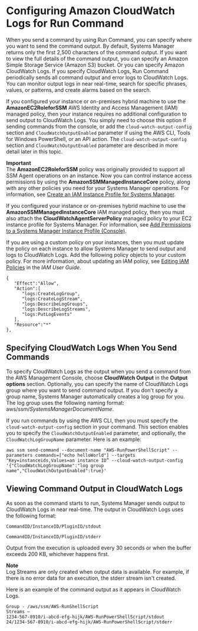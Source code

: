 # Configuring Amazon CloudWatch Logs for Run Command<a name="sysman-rc-setting-up-cwlogs"></a>

When you send a command by using Run Command, you can specify where you want to send the command output\. By default, Systems Manager returns only the first 2,500 characters of the command output\. If you want to view the full details of the command output, you can specify an Amazon Simple Storage Service \(Amazon S3\) bucket\. Or you can specify Amazon CloudWatch Logs\. If you specify CloudWatch Logs, Run Command periodically sends all command output and error logs to CloudWatch Logs\. You can monitor output logs in near real\-time, search for specific phrases, values, or patterns, and create alarms based on the search\. 

If you configured your instance or on\-premises hybrid machine to use the **AmazonEC2RoleforSSM** AWS Identity and Access Management \(IAM\) managed policy, then your instance requires no additional configuration to send output to CloudWatch Logs\. You simply need to choose this option if sending commands from the console, or add the `cloud-watch-output-config` section and `CloudWatchOutputEnabled` parameter if using the AWS CLI, Tools for Windows PowerShell, or an API action\. The `cloud-watch-output-config` section and `CloudWatchOutputEnabled` parameter are described in more detail later in this topic\.

**Important**  
The **AmazonEC2RoleforSSM** policy was originally provided to support all SSM Agent operations on an instance\. Now you can control instance access permissions by using the **AmazonSSMManagedInstanceCore** policy, along with any other policies you need for your Systems Manager operations\. For information, see [Create an IAM Instance Profile for Systems Manager](setup-instance-profile.md)\.

If you configured your instance or on\-premises hybrid machine to use the **AmazonSSMManagedInstanceCore** IAM managed policy, then you must also attach the **CloudWatchAgentServerPolicy** managed policy to your EC2 instance profile for Systems Manager\. For information, see [Add Permissions to a Systems Manager Instance Profile \(Console\)](setup-instance-profile.md#instance-profile-add-permissions)\.

If you are using a custom policy on your instances, then you must update the policy on each instance to allow Systems Manager to send output and logs to CloudWatch Logs\. Add the following policy objects to your custom policy\. For more information, about updating an IAM policy, see [Editing IAM Policies](https://docs.aws.amazon.com/IAM/latest/UserGuide/access_policies_manage-edit.html) in the *IAM User Guide*\.

```
{
   "Effect":"Allow",
   "Action":[
      "logs:CreateLogGroup",
      "logs:CreateLogStream",
      "logs:DescribeLogGroups",
      "logs:DescribeLogStreams",
      "logs:PutLogEvents"
   ],
   "Resource":"*"
},
```

## Specifying CloudWatch Logs When You Send Commands<a name="sysman-rc-setting-up-cwlogs-send"></a>

To specify CloudWatch Logs as the output when you send a command from the AWS Management Console, choose **CloudWatch Output** in the **Output options** section\. Optionally, you can specify the name of CloudWatch Logs group where you want to send command output\. If you don't specify a group name, Systems Manager automatically creates a log group for you\. The log group uses the following naming format: aws/ssm/*SystemsManagerDocumentName*\.

If you run commands by using the AWS CLI, then you must specify the `cloud-watch-output-config` section in your command\. This section enables you to specify the `CloudWatchOutputEnabled` parameter, and optionally, the `CloudWatchLogGroupName` parameter\. Here is an example:

```
aws ssm send-command --document-name "AWS-RunPowerShellScript" --parameters commands=["echo helloWorld"] --targets "Key=instanceids,Values=an instance ID” --cloud-watch-output-config '{"CloudWatchLogGroupName":"log group name","CloudWatchOutputEnabled":true}'
```

## Viewing Command Output in CloudWatch Logs<a name="sysman-rc-setting-up-cwlogs-view"></a>

As soon as the command starts to run, Systems Manager sends output to CloudWatch Logs in near real\-time\. The output in CloudWatch Logs uses the following format:

`CommandID/InstanceID/PluginID/stdout` 

`CommandID/InstanceID/PluginID/stderr`

Output from the execution is uploaded every 30 seconds or when the buffer exceeds 200 KB, whichever happens first\.

**Note**  
Log Streams are only created when output data is available\. For example, if there is no error data for an execution, the stderr stream isn't created\.

Here is an example of the command output as it appears in CloudWatch Logs\.

```
Group - /aws/ssm/AWS-RunShellScript
Streams – 
1234-567-8910/i-abcd-efg-hijk/AWS-RunPowerShellScript/stdout
24/1234-567-8910/i-abcd-efg-hijk/AWS-RunPowerShellScript/stderr
```